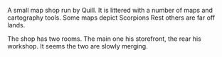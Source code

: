 A small map shop run by Quill. It is littered with a number of maps and cartography tools. Some maps depict Scorpions Rest others are far off lands.

The shop has two rooms. The main one his storefront, the rear his workshop. It seems the two are slowly merging.

